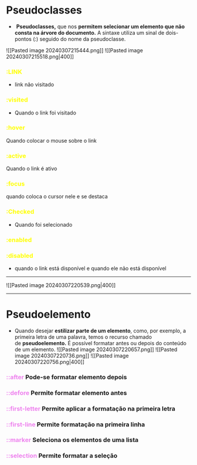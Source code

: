 # Pseudoclasses
-  **Pseudoclasses,** que nos **permitem selecionar um elemento que não consta na árvore do documento.** A sintaxe utiliza um sinal de dois-pontos (:) seguido do nome da pseudoclasse.

![[Pasted image 20240307215444.png]]
![[Pasted image 20240307215518.png|400]]

### <span style="color:yellow">:LINK</span>
- link não visitado
### <span style="color:yellow">:visited</span>
- Quando o link foi visitado
### <span style="color:yellow">:hover</span>
Quando colocar o mouse sobre o link
### <span style="color:yellow">:active</span>
Quando o link é ativo
### <span style="color:yellow">:focus</span>
quando coloca o cursor nele e se destaca

### <span style="color:yellow">:Checked</span>
- Quando foi selecionado
### <span style="color:yellow">:enabled</span>
### <span style="color:yellow">:disabled</span>
- quando o link está disponível e quando ele não está disponível
----
![[Pasted image 20240307220539.png|400]]

---
# Pseudoelemento
- Quando desejar **estilizar parte de um elemento**, como, por exemplo, a primeira letra de uma palavra, temos o recurso chamado de **pseudoelemento.** É possível formatar antes ou depois do conteúdo de um elemento.
![[Pasted image 20240307220657.png]]
![[Pasted image 20240307220736.png]]
![[Pasted image 20240307220756.png|400]]

### <span style="color:violet">::after</span> Pode-se formatar elemento depois
### <span style="color:violet">::defore</span> Permite formatar elemento antes

### <span style="color:violet">::first-letter</span> Permite aplicar a formatação na primeira letra
### <span style="color:violet">::first-line</span> Permite formatação na primeira linha

### <span style="color:violet">::marker</span> Seleciona os elementos de uma lista

### <span style="color:violet">::selection</span> Permite formatar a seleção


